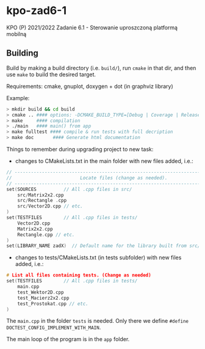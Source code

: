 # kpo-zad6-1

KPO (P) 2021/2022
Zadanie 6.1 - Sterowanie uproszczoną platformą mobilną

## Building

Build by making a build directory (i.e. `build/`), run `cmake` in that dir, and then use `make` to build the desired target.

Requirements: cmake, gnuplot, doxygen + dot (in graphviz library)

Example:

``` bash
> mkdir build && cd build
> cmake .. #### options: -DCMAKE_BUILD_TYPE=[Debug | Coverage | Release], Debug is default
> make     #### compilation
> ./main   #### main() from app
> make fulltest #### compile & run tests with full decription
> make doc       #### Generate html documentation
```

Things to remember during upgrading project to new task:

* changes to CMakeLists.txt in the main folder with new files added, i.e.:

```cpp
// --------------------------------------------------------------------------------
//                         Locate files (change as needed).
// --------------------------------------------------------------------------------
set(SOURCES          // All .cpp files in src/
    src/Matrix2x2.cpp
    src/Rectangle .cpp
    src/Vector2D.cpp // etc.
)
set(TESTFILES        // All .cpp files in tests/
    Vector2D.cpp
    Matrix2x2.cpp
    Rectangle.cpp // etc.
)
set(LIBRARY_NAME zadX)  // Default name for the library built from src/*.cpp (change if you wish)
```

* changes to tests/CMakeLists.txt (in tests subfolder) with new files added, i.e.:

```cpp
# List all files containing tests. (Change as needed)
set(TESTFILES        // All .cpp files in tests/
    main.cpp
    test_Wektor2D.cpp
    test_Macierz2x2.cpp
    test_Prostokat.cpp // etc.
)
```

The `main.cpp` in the folder `tests` is needed. Only there we define `#define DOCTEST_CONFIG_IMPLEMENT_WITH_MAIN`.

The main loop of the program is in the `app` folder.
